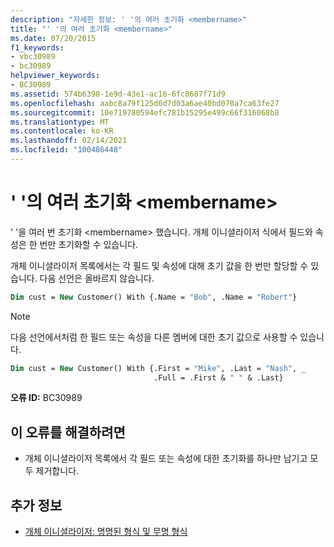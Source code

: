 ```yaml
---
description: "자세한 정보: ' '의 여러 초기화 <membername>"
title: "' '의 여러 초기화 <membername>"
ms.date: 07/20/2015
f1_keywords:
- vbc30989
- bc30989
helpviewer_keywords:
- BC30989
ms.assetid: 574b6398-1e9d-43e1-ac16-6fc8687f71d9
ms.openlocfilehash: aabc8a79f125d6d7d03a6ae40bd070a7ca63fe27
ms.sourcegitcommit: 10e719780594efc781b15295e499c66f316068b8
ms.translationtype: MT
ms.contentlocale: ko-KR
ms.lasthandoff: 02/14/2021
ms.locfileid: "100486448"
---
```

# <a name="multiple-initializations-of-membername"></a>' '의 여러 초기화 \<membername>

' '을 여러 번 초기화 \<membername> 했습니다. 개체 이니셜라이저 식에서 필드와 속성은 한 번만 초기화할 수 있습니다.

개체 이니셜라이저 목록에서는 각 필드 및 속성에 대해 초기 값을 한 번만 할당할 수 있습니다. 다음 선언은 올바르지 않습니다.

```vb
Dim cust = New Customer() With {.Name = "Bob", .Name = "Robert"}
```

> [!NOTE]
> 다음 선언에서처럼 한 필드 또는 속성을 다른 멤버에 대한 초기 값으로 사용할 수 있습니다.

```vb
Dim cust = New Customer() With {.First = "Mike", .Last = "Nash", _
                                .Full = .First & " " & .Last}
```

**오류 ID:** BC30989

## <a name="to-correct-this-error"></a>이 오류를 해결하려면

- 개체 이니셜라이저 목록에서 각 필드 또는 속성에 대한 초기화를 하나만 남기고 모두 제거합니다.

## <a name="see-also"></a>추가 정보

- [개체 이니셜라이저: 명명된 형식 및 무명 형식](../programming-guide/language-features/objects-and-classes/object-initializers-named-and-anonymous-types.md)

